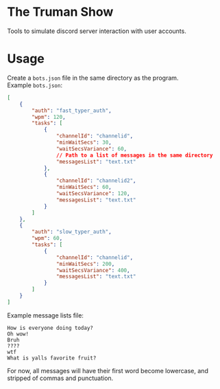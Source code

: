 # The Truman Show

Tools to simulate discord server interaction with user accounts.  

# Usage
Create a `bots.json` file in the same directory as the program.  
Example `bots.json`:
```json
[
    {
        "auth": "fast_typer_auth",
        "wpm": 120,
        "tasks": [
            {
                "channelId": "channelid",
                "minWaitSecs": 30,
                "waitSecsVariance": 60,
                // Path to a list of messages in the same directory
                "messagesList": "text.txt"
            },
            {
                "channelId": "channelid2",
                "minWaitSecs": 60,
                "waitSecsVariance": 120,
                "messagesList": "text.txt"
            }
        ]
    },
    {
        "auth": "slow_typer_auth",
        "wpm": 60,
        "tasks": [
            {
                "channelId": "channelid",
                "minWaitSecs": 200,
                "waitSecsVariance": 400,
                "messagesList": "text.txt"
            }
        ]
    }
]
```

Example message lists file:  
```
How is everyone doing today?
Oh wow!
Bruh
????
wtf
What is yalls favorite fruit?
```
For now, all messages will have their first word become lowercase, and stripped of commas and punctuation.  

